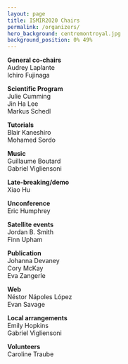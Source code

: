```yaml
---
layout: page
title: ISMIR2020 Chairs
permalink: /organizers/
hero_background: centremontroyal.jpg
background_position: 0% 49%
---
```

**General co-chairs**  
Audrey Laplante  
Ichiro Fujinaga  

**Scientific Program**  
Julie Cumming  
Jin Ha Lee  
Markus Schedl  

**Tutorials**  
Blair Kaneshiro  
Mohamed Sordo  

**Music**  
Guillaume Boutard  
Gabriel Vigliensoni  

**Late-breaking/demo**  
Xiao Hu  

**Unconference**  
Eric Humphrey  

**Satellite events**  
Jordan B. Smith  
Finn Upham  

**Publication**  
Johanna Devaney  
Cory McKay  
Eva Zangerle  

**Web**  
Néstor Nápoles López  
Evan Savage  

**Local arrangements**  
Emily Hopkins  
Gabriel Vigliensoni  

**Volunteers**  
Caroline Traube  
